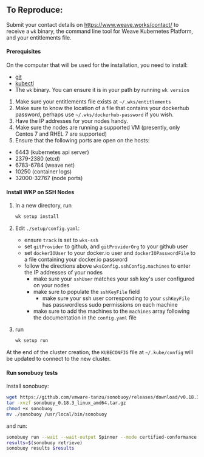 ## To Reproduce:

Submit your contact details on https://www.weave.works/contact/ to receive a `wk` binary, the command line tool for Weave Kubernetes Platform, and your entitlements file.

#### Prerequisites

On the computer that will be used for the installation, you need to install:

- [git](https://www.atlassian.com/git/tutorials/install-git)
- [kubectl](https://kubernetes.io/docs/tasks/tools/install-kubectl/)
- The `wk` binary. You can ensure it is in your path by running `wk version`

1. Make sure your entitlements file exists at `~/.wks/entitlements`
1. Make sure to know the location of a file that contains your dockerhub password, perhaps use `~/.wks/dockerhub-password` if you wish.
1. Have the IP addresses for your nodes handy.
1. Make sure the nodes are running a supported VM (presently, only Centos 7 and RHEL 7 are supported)
1. Ensure that the following ports are open on the hosts:

  - 6443 (kubernetes api server)
  - 2379-2380 (etcd)
  - 6783-6784 (weave net)
  - 10250 (container logs)
  - 32000-32767 (node ports)

#### Install WKP on SSH Nodes

1. In a new directory, run

   ```bash
   wk setup install
   ```

1. Edit `./setup/config.yaml`:
   - ensure `track` is set to `wks-ssh`
   - set `gitProvider` to github, and `gitProviderOrg` to your github user
   - set `dockerIOUser` to your docker.io user and `dockerIOPasswordFile` to a file containing your docker.io password
   - follow the directions above `wksConfig.sshConfig.machines` to enter the IP addresses of your nodes
     - make sure your `sshUser` matches your ssh key's user configured on your nodes
     - make sure to populate the `sshKeyFile` field
       - make sure your ssh user corresponding to your `sshKeyFile` has passwordless sudo permissions on each machine
     - make sure to add the machines to the `machines` array following the documentation in the `config.yaml` file

1. run

   ```bash
   wk setup run
   ```

At the end of the cluster creation, the `KUBECONFIG` file at `~/.kube/config` will be updated to connect to the new cluster.

#### Run sonobuoy tests

Install sonobuoy:

```bash
wget https://github.com/vmware-tanzu/sonobuoy/releases/download/v0.18.3/sonobuoy_0.18.3_linux_amd64.tar.gz
tar -xvzf sonobuoy_0.18.3_linux_amd64.tar.gz
chmod +x sonobuoy
mv ./sonobuoy /usr/local/bin/sonobuoy
```

and run:

```bash
sonobuoy run --wait --wait-output Spinner --mode certified-conformance
results=$(sonobuoy retrieve)
sonobuoy results $results
```
